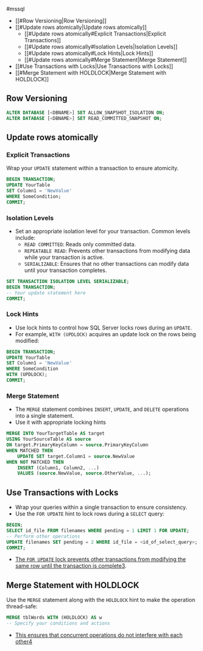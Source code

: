 #mssql 
- [[#Row Versioning|Row Versioning]]
- [[#Update rows atomically|Update rows atomically]]
	- [[#Update rows atomically#Explicit Transactions|Explicit Transactions]]
	- [[#Update rows atomically#Isolation Levels|Isolation Levels]]
	- [[#Update rows atomically#Lock Hints|Lock Hints]]
	- [[#Update rows atomically#Merge Statement|Merge Statement]]
- [[#Use Transactions with Locks|Use Transactions with Locks]]
- [[#Merge Statement with HOLDLOCK|Merge Statement with HOLDLOCK]]

## Row Versioning
```sql
ALTER DATABASE [<DBNAME>] SET ALLOW_SNAPSHOT_ISOLATION ON;
ALTER DATABASE [<DBNAME>] SET READ_COMMITTED_SNAPSHOT ON;
```

## Update rows atomically
### Explicit Transactions
Wrap your `UPDATE` statement within a transaction to ensure atomicity.
```sql
BEGIN TRANSACTION;
UPDATE YourTable
SET Column1 = 'NewValue'
WHERE SomeCondition;
COMMIT;
```
###  Isolation Levels
- Set an appropriate isolation level for your transaction. Common levels include:
    - `READ COMMITTED`: Reads only committed data.
    - `REPEATABLE READ`: Prevents other transactions from modifying data while your transaction is active.
    - `SERIALIZABLE`: Ensures that no other transactions can modify data until your transaction completes.
```sql
SET TRANSACTION ISOLATION LEVEL SERIALIZABLE;
BEGIN TRANSACTION;
-- Your update statement here
COMMIT;
```

### Lock Hints
- Use lock hints to control how SQL Server locks rows during an `UPDATE`.
- For example, `WITH (UPDLOCK)` acquires an update lock on the rows being modified:
```sql
BEGIN TRANSACTION;
UPDATE YourTable
SET Column1 = 'NewValue'
WHERE SomeCondition
WITH (UPDLOCK);
COMMIT;
```

### Merge Statement
- The `MERGE` statement combines `INSERT`, `UPDATE`, and `DELETE` operations into a single statement.
- Use it with appropriate locking hints
```sql
MERGE INTO YourTargetTable AS target
USING YourSourceTable AS source
ON target.PrimaryKeyColumn = source.PrimaryKeyColumn
WHEN MATCHED THEN
    UPDATE SET target.Column1 = source.NewValue
WHEN NOT MATCHED THEN
    INSERT (Column1, Column2, ...)
    VALUES (source.NewValue, source.OtherValue, ...);

```

## Use Transactions with Locks
- Wrap your queries within a single transaction to ensure consistency.
- Use the `FOR UPDATE` hint to lock rows during a `SELECT` query:
```sql
BEGIN;
SELECT id_file FROM filenames WHERE pending = 1 LIMIT 1 FOR UPDATE;
-- Perform other operations
UPDATE filenames SET pending = 2 WHERE id_file = <id_of_select_query>;
COMMIT;
```
- [The `FOR UPDATE` lock prevents other transactions from modifying the same row until the transaction is complete](https://stackoverflow.com/questions/25559230/select-update-at-the-same-time-race-condition)[3](https://stackoverflow.com/questions/25559230/select-update-at-the-same-time-race-condition).

## Merge Statement with HOLDLOCK
Use the `MERGE` statement along with the `HOLDLOCK` hint to make the operation thread-safe:
```sql
MERGE tblWords WITH (HOLDLOCK) AS w
-- Specify your conditions and actions
```
- [This ensures that concurrent operations do not interfere with each other](https://stackoverflow.com/questions/43869042/preventing-conditional-insert-update-race-condition-in-ms-sql)[4](https://stackoverflow.com/questions/43869042/preventing-conditional-insert-update-race-condition-in-ms-sql)
